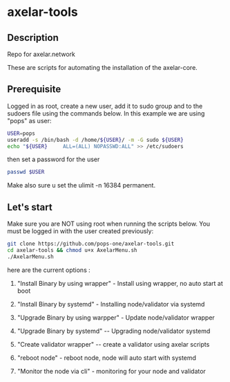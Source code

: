 # axelar-tools

## Description

Repo for axelar.network

These are scripts for automating the installation of the axelar-core.

## Prerequisite

Logged in as root, create a new user, add it to sudo group and to the sudoers file using the commands below. 
In this example we are using "pops" as user:

```bash
USER=pops
useradd -s /bin/bash -d /home/${USER}/ -m -G sudo ${USER}
echo "${USER}     ALL=(ALL) NOPASSWD:ALL" >> /etc/sudoers
```

then set a password for the user

```bash
passwd $USER
```

Make also sure u set the ulimit -n 16384 permanent.

## Let's start

Make sure you are NOT using root when running the scripts below. You must be logged in with the user created previously:

```bash
git clone https://github.com/pops-one/axelar-tools.git
cd axelar-tools && chmod u+x AxelarMenu.sh
./AxelarMenu.sh
```

here are the current options :

1. "Install Binary by using wrapper" - Install using wrapper, no auto start at boot

2. "Install Binary by systemd" - Installing node/validator via systemd

3. "Upgrade Binary by using warpper" - Update node/validator wrapper

4. "Upgrade Binary by systemd" -- Upgrading node/validator systemd

5. "Create validator wrapper" -- create a validator using axelar scripts

6. "reboot node" - reboot node, node will auto start with systemd

7. "Monitor the node via cli" - monitoring for your node and validator